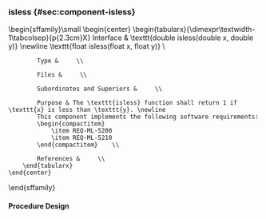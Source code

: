 ### isless  {#sec:component-isless}

\begin{sffamily}\small
	\begin{center}
		\begin{tabularx}{\dimexpr\textwidth-1\tabcolsep}{p{2.3cm}X}
			Interface       & \texttt{double isless(double x, double y)} \newline \texttt{float isless(float x, float y)} \\ 
			
			Type &     \\ 
			
			Files &     \\ 
			
			Subordinates and Superiors &     \\ 
			
			Purpose & The \texttt{isless} function shall return 1 if \texttt{x} is less than \texttt{y}. \newline
			This component implements the following software requirements:
			\begin{compactitem}
				\item REQ-ML-5200
				\item REQ-ML-5210
			\end{compactitem}    \\ 
			
			References &     \\ 
		\end{tabularx}
	\end{center}
\end{sffamily}

#### Procedure Design
